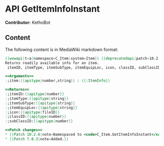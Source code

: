 # API GetItemInfoInstant

**Contributor:** KethoBot

## Content

The following content is in MediaWiki markdown format:

```mediawiki
{{wowapi|t=a|namespace=C_Item|system=Item}} {{deprecatedapi|patch=10.2.6|tentative=1}}
Returns readily available info for an item.
 itemID, itemType, itemSubType, itemEquipLoc, icon, classID, subClassID = GetItemInfoInstant(itemInfo)

==Arguments==
:;item:{{apitype|number,string}} : {{:ItemInfo}}

==Returns==
:;itemID:{{apitype|number}}
:;itemType:{{apitype|string}}
:;itemSubType:{{apitype|string}}
:;itemEquipLoc:{{apitype|string}}
:;icon:{{apitype|fileID}}
:;classID:{{apitype|number}}
:;subClassID:{{apitype|number}}

==Patch changes==
* {{Patch 10.2.6|note=Namespaced to <code>C_Item.GetItemInfoInstant</code>.}}
* {{Patch 7.0.3|note=Added.}}
```